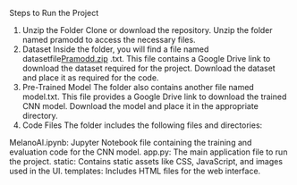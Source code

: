 Steps to Run the Project
1. Unzip the Folder
Clone or download the repository.
Unzip the folder named pramodd to access the necessary files.
2. Dataset
Inside the folder, you will find a file named datasetfile[Pramodd.zip](https://github.com/user-attachments/files/17937255/Pramodd.zip)
.txt.
This file contains a Google Drive link to download the dataset required for the project.
Download the dataset and place it as required for the code.
3. Pre-Trained Model
The folder also contains another file named model.txt.
This file provides a Google Drive link to download the trained CNN model.
Download the model and place it in the appropriate directory.
4. Code Files
The folder includes the following files and directories:

MelanoAI.ipynb: Jupyter Notebook file containing the training and evaluation code for the CNN model.
app.py: The main application file to run the project.
static: Contains static assets like CSS, JavaScript, and images used in the UI.
templates: Includes HTML files for the web interface.
